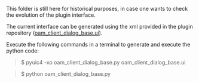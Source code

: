 This folder is still here for historical purposes, in case one wants to check the evolution of the plugin interface.

The current interface can be generated using the xml provided in the plugin repository ([oam_client_dialog_base.ui](https://raw.githubusercontent.com/hotosm/oam-qgis-plugin/master/OpenAerialMap/oam_client_dialog_base.ui)).

Execute the following commands in a terminal to generate and execute the python code:

> $ pyuic4 -xo oam_client_dialog_base.py oam_client_dialog_base.ui

> $ python oam_client_dialog_base.py 
